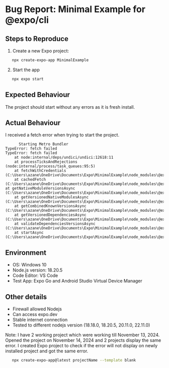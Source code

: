 # Bug Report: Minimal Example for @expo/cli 

## Steps to Reproduce

1. Create a new Expo project:

```bash
   npx create-expo-app MinimalExample
```

2. Start the app

```bash
   npx expo start
```

## Expected Behaviour

The project should start without any errors as it is fresh install.

## Actual Behaviour

I received a fetch error when trying to start the project.

```Error Logs
      Starting Metro Bundler
TypeError: fetch failed
TypeError: fetch failed
    at node:internal/deps/undici/undici:12618:11
    at processTicksAndRejections (node:internal/process/task_queues:95:5)
    at fetchWithCredentials (C:\Users\azane\OneDrive\Documents\Expo\MinimalExample\node_modules\@expo\cli\src\api\rest\client.ts:91:24)
    at cachedFetch (C:\Users\azane\OneDrive\Documents\Expo\MinimalExample\node_modules\@expo\cli\src\api\re    at getNativeModuleVersionsAsync (C:\Users\azane\OneDrive\Documents\Expo\MinimalExample\node_modules\@expo\cli\src\api\getNativeModuleVersions.ts:39:20)
    at getVersionedNativeModulesAsync (C:\Users\azane\OneDrive\Documents\Expo\MinimalExample\node_modules\@expo\cli\src\start\doctor\dependencies\bundledNativeModules.ts:33:14)
    at getCombinedKnownVersionsAsync (C:\Users\azane\OneDrive\Documents\Expo\MinimalExample\node_modules\@expo\cli\src\start\doctor\dependencies\getVersionedPackages.ts:58:7)
    at getVersionedDependenciesAsync (C:\Users\azane\OneDrive\Documents\Expo\MinimalExample\node_modules\@expo\cli\src\start\doctor\dependencies\validateDependenciesVersions.ts:97:33)
    at validateDependenciesVersionsAsync (C:\Users\azane\OneDrive\Documents\Expo\MinimalExample\node_modules\@expo\cli\src\start\doctor\dependencies\validateDependenciesVersions.ts:46:25)
    at startAsync (C:\Users\azane\OneDrive\Documents\Expo\MinimalExample\node_modules\@expo\cli\src\start\startAsync.ts:112:5)
   ```

## Environment

- OS: Windows 10
- Node.js version: 18.20.5
- Code Editor: VS Code
- Test App: Expo Go and Android Studio Virtual Device Manager

## Other details

- Firewall allowed Nodejs
- Can access expo.dev
- Stable internet connection
- Tested to different nodejs version (18.18.0, 18.20.5, 20.11.0, 22.11.0)

Note: 
I have 2 working project which were working till November 13, 2024. Opened the project on November 14, 2024 and 2 projects display the same error.
I created Expo project to check if the error will not display on newly installed project and got the same error.

```bash
   npx create-expo-app@latest projectName --template blank
```